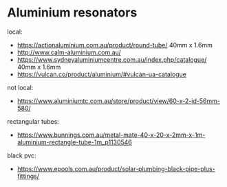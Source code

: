 # Aluminium resonators

local:
* https://actionaluminium.com.au/product/round-tube/ 40mm x 1.6mm
* http://www.calm-aluminium.com.au/
* https://www.sydneyaluminiumcentre.com.au/index.php/catalogue/ 40mm x 1.6mm
* https://vulcan.co/product/aluminium/#vulcan-ua-catalogue

not local:
* https://www.aluminiumtc.com.au/store/product/view/60-x-2-id-56mm-580/

rectangular tubes:
* https://www.bunnings.com.au/metal-mate-40-x-20-x-2mm-x-1m-aluminium-rectangle-tube-1m_p1130546

black pvc:
* https://www.epools.com.au/product/solar-plumbing-black-pipe-plus-fittings/